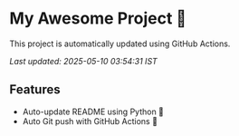 # My Awesome Project 🚀

This project is automatically updated using GitHub Actions.

_Last updated: 2025-05-10 03:54:31 IST_

## Features
- Auto-update README using Python 🐍
- Auto Git push with GitHub Actions 🤖
